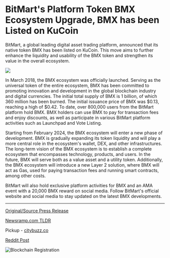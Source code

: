 # BitMart's Platform Token BMX Ecosystem Upgrade, BMX has been Listed on KuCoin

BitMart, a global leading digital asset trading platform, announced that its native token BMX has been listed on KuCoin. This move aims to further enhance the liquidity and usability of the BMX token and strengthen its value in the overall ecosystem.

![](https://api.blockchainwire.io/uploads/BitMartExchange/editor_image/ce5b03e7-6f0d-45f1-8307-f1fa67e76bc2.jpg)

In March 2018, the BMX ecosystem was officially launched. Serving as the universal token of the entire ecosystem, BMX has been committed to promoting innovation and development in the global blockchain industry and digital currencies. The initial total supply of BMX is 1 billion, of which 360 million has been burned. The initial issuance price of BMX was $0.13, reaching a high of $0.42. To date, over 800,000 users from the BitMart platform hold BMX. BMX holders can use BMX to pay for transaction fees and enjoy discounts, as well as participate in various BitMart platform activities such as Launchpad and Vote Listing.

Starting from February 2024, the BMX ecosystem will enter a new phase of development. BMX is gradually expanding its token liquidity and will play a more central role in the ecosystem's wallet, DEX, and other infrastructures. The long-term vision of the BMX ecosystem is to establish a complete ecosystem that encompasses technology, products, and users. In the future, BMX will serve both as a value asset and a utility token. Additionally, the BMX ecosystem will introduce a new Layer 2 solution, where BMX will act as Gas, used for paying transaction fees and running smart contracts, among other costs.

BitMart will also hold exclusive platform activities for BMX and an AMA event with a 20,000 BMX reward on social media. Follow BitMart's official website and social media to stay updated on the latest BMX developments. 

---

[Original/Source Press Release](https://blockchainwire.io/press-release/bitmarts-platform-token-bmx-ecosystem-upgrade-bmx-has-been-listed-on-kucoin)
                    

[Newsramp.com TLDR](https://newsramp.com/curated-news/bitmart-lists-bmx-token-on-kucoin-expanding-ecosystem-and-utility/b084cdbd1f6252a9b36adacb250942ab) 


Pickup - [citybuzz.co](https://citybuzz.co/2024/02/02/bitmart-exchange-s-bmx-token-listed-on-kucoin-ecosystem-upgrade-announced)
 



[Reddit Post](https://www.reddit.com/r/technology_press/comments/1avxhui/bitmart_lists_bmx_token_on_kucoin_expanding/) 



![Blockchain Registration](https://cdn.newsramp.app/blockchainwire/qrcode/242/11/gleeEQJU.webp)